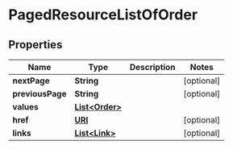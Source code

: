 

# PagedResourceListOfOrder

## Properties

Name | Type | Description | Notes
------------ | ------------- | ------------- | -------------
**nextPage** | **String** |  |  [optional]
**previousPage** | **String** |  |  [optional]
**values** | [**List&lt;Order&gt;**](Order.md) |  | 
**href** | [**URI**](URI.md) |  |  [optional]
**links** | [**List&lt;Link&gt;**](Link.md) |  |  [optional]



